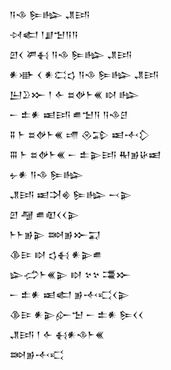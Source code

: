 <div class='block'>
<div class='line'>𒀀𒈾 𒌉𒈗 𒂗𒅀</div>
<div class='line'>𒀴𒅗 𒁹𒋗𒈠𒀀𒀀</div>
<div class='line'>𒇻𒌋 𒂄𒈬 𒀀𒈾 𒌉𒈗 𒂗𒅀</div>
<div class='line'>𒀭𒀝 𒌋 𒀭𒀫𒌓 𒀀𒈾 𒌉𒈗 𒂗𒅀</div>
<div class='line'>𒌨𒊒𒁍 𒁹 𒅆 𒊺𒉻𒈨𒌍 𒊭 𒈗</div>
<div class='line'>𒀸 𒉺𒀭 𒀜𒅀 𒌑𒈠𒀀 𒀀𒈾𒆪</div>
<div class='line'>𒐉 𒈨 𒊺𒉻𒈨𒌍 𒋬 𒊮𒁉 𒀜𒋾𒁷</div>
<div class='line'>𒐋 𒈨 𒊺𒉻𒈨𒌍 𒀸 𒉺𒉌𒅀 𒊑𒂊𒄩𒀜</div>
<div class='line'>𒉡𒀭 𒀀𒈾 𒌉𒈗</div>
<div class='line'>𒂗𒅀 𒀜𒋫𒄯 𒌉𒈗 𒁁𒉌</div>
<div class='line'>𒇻 𒆷 𒌑𒊏𒌋𒌋𒉌</div>
<div class='line'>𒈨𒈨𒂊𒉌 𒇷𒂊𒁍𒍑</div>
<div class='line'>𒆠𒄿 𒊭 𒌓𒈬 𒀭𒉌𒌑</div>
<div class='line'>𒇽𒈤𒈨𒌍𒉌 𒊭 𒆳𒆳 𒃮𒁍</div>
<div class='line'>𒀸 𒉺𒀭 𒀜𒅗 𒂊𒋾𒄣𒌋𒉌</div>
<div class='line'>𒆠𒄿 𒀭𒉌𒅎𒈠 𒀸 𒉺𒀭 𒌉𒌋𒌋</div>
<div class='line'>𒂗𒅀 𒁹 𒅆 𒈬𒀭𒈾𒈨𒌍</div>
<div class='line'>𒇷𒂊𒋾𒄣</div>
</div>